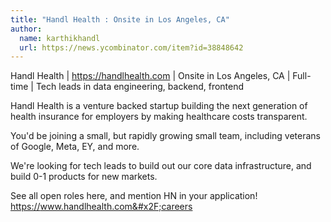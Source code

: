 ```yaml
---
title: "Handl Health : Onsite in Los Angeles, CA"
author:
  name: karthikhandl
  url: https://news.ycombinator.com/item?id=38848642
---
```

Handl Health | <a href="https:&#x2F;&#x2F;handlhealth.com" rel="nofollow">https:&#x2F;&#x2F;handlhealth.com</a> | Onsite in Los Angeles, CA | Full-time | Tech leads in data engineering, backend, frontend

Handl Health is a venture backed startup building the next generation of health insurance for employers by making healthcare costs transparent.

You&#x27;d be joining a small, but rapidly growing small team, including veterans of Google, Meta, EY, and more.

We&#x27;re looking for tech leads to build out our core data infrastructure, and build 0-1 products for new markets.

See all open roles here, and mention HN in your application! <a href="https:&#x2F;&#x2F;www.handlhealth.com&#x2F;careers" rel="nofollow">https:&#x2F;&#x2F;www.handlhealth.com&#x2F;careers</a>
